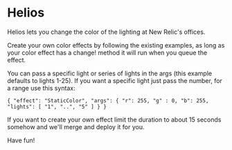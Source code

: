 # Helios

Helios lets you change the color of the lighting at New Relic's offices.

Create your own color effects by following the existing examples, as long as
your color effect has a change! method it will run when you queue the effect.

You can pass a specific light or series of lights in the args (this example
defaults to lights 1-25). If you want a specific light just pass the number, for
a range use this syntax:

```
{ "effect": "StaticColor", "args": { "r": 255, "g" : 0, "b": 255, "lights": [ "1", "..", "5" ] } }
```

If you want to create your own effect limit the duration to about 15 seconds
somehow and we'll merge and deploy it for you.

Have fun!
